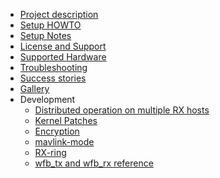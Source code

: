- [Project description](Home)
- [Setup HOWTO](Setup-HOWTO)
- [Setup Notes](Install-from-scratch)
- [License and Support](License-and-Support)
- [Supported Hardware](WiFi-hardware)
- [Troubleshooting](Troubleshooting)
- [Success stories](Success-stories)
- [Gallery](Gallery)
- Development
  - [Distributed operation on multiple RX hosts](Distributed-operation-(multiple-RX-hosts))
  - [Kernel Patches](Kernel-patches)
  - [Encryption](Encryption)
  - [mavlink-mode](Mavlink-mode)
  - [RX-ring](RX-ring)
  - [wfb_tx and wfb_rx reference](wfb_tx-and-wfb_rx-reference)